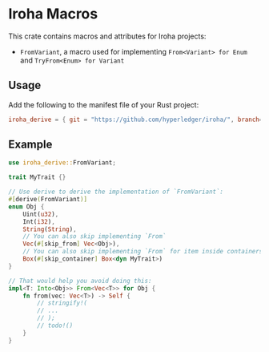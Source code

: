 # Iroha Macros

This crate contains macros and attributes for Iroha projects:

- `FromVariant`, a macro used for implementing `From<Variant> for Enum` and `TryFrom<Enum> for Variant`

## Usage

Add the following to the manifest file of your Rust project:

```toml
iroha_derive = { git = "https://github.com/hyperledger/iroha/", branch="iroha2-dev" }
```

## Example

```rust
use iroha_derive::FromVariant;

trait MyTrait {}

// Use derive to derive the implementation of `FromVariant`:
#[derive(FromVariant)]
enum Obj {
    Uint(u32),
    Int(i32),
    String(String),
    // You can also skip implementing `From`
    Vec(#[skip_from] Vec<Obj>),
    // You can also skip implementing `From` for item inside containers such as `Box`
    Box(#[skip_container] Box<dyn MyTrait>)
}

// That would help you avoid doing this:
impl<T: Into<Obj>> From<Vec<T>> for Obj {
    fn from(vec: Vec<T>) -> Self {
        // stringify!(
        // ...
        // );
        // todo!()
    }
}
```
